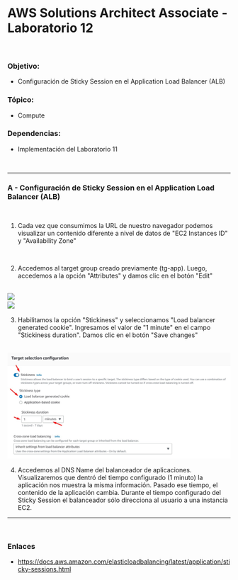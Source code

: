 # AWS Solutions Architect Associate - Laboratorio 12

<br>

### Objetivo: 
* Configuración de Sticky Session en el Application Load Balancer (ALB)

### Tópico:
* Compute

### Dependencias:
* Implementación del Laboratorio 11

<br>

---

### A - Configuración de Sticky Session en el Application Load Balancer (ALB)


<br>

1. Cada vez que consumimos la URL de nuestro navegador podemos visualizar un contenido diferente a nivel de datos de "EC2 Instances ID" y "Availability Zone"

<br>

2. Accedemos al target group creado previamente (tg-app). Luego, accedemos a la opción "Attributes" y damos clic en el botón "Edit"

<br>

<img src="images/Lab12_01.jpg">

<br>

<img src="images/Lab12_02.jpg">

<br>

3. Habilitamos la opción "Stickiness" y seleccionamos "Load balancer generated cookie". Ingresamos el valor de "1 minute" en el campo "Stickiness duration". Damos clic en el botón "Save changes"

<br>

<img src="images/Lab12_03.jpg">

<br>

4. Accedemos al DNS Name del balanceador de aplicaciones. Visualizaremos que dentró del tiempo configurado (1 minuto) la aplicación nos muestra la misma información. Pasado ese tiempo, el contenido de la aplicación cambia. Durante el tiempo configurado del Sticky Session el balanceador sólo direcciona al usuario a una instancia EC2.


---

<br>

### Enlaces

* https://docs.aws.amazon.com/elasticloadbalancing/latest/application/sticky-sessions.html
